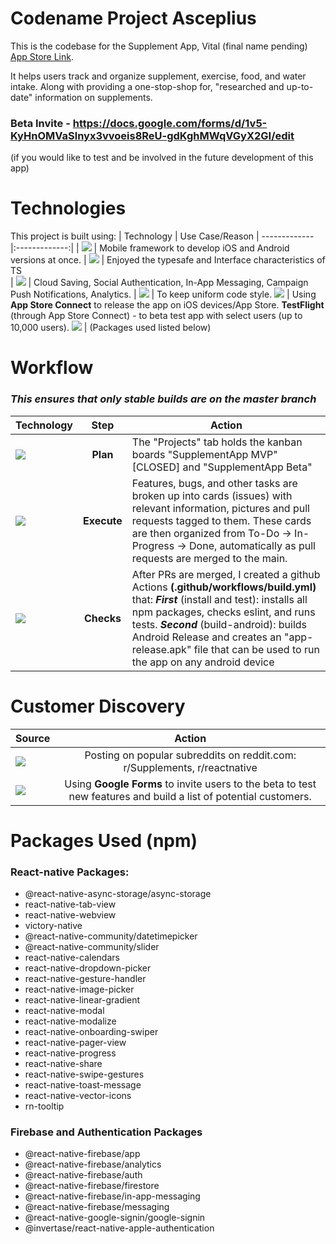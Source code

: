 # Codename Project Asceplius
This is the codebase for the Supplement App, Vital (final name pending) [App Store Link](https://apps.apple.com/us/app/supplementapp/id1612971376). 

It helps users track and organize supplement, exercise, food, and water intake. Along with providing a one-stop-shop for, "researched and up-to-date" information on supplements.
### Beta Invite - https://docs.google.com/forms/d/1v5-KyHnOMVaSlnyx3vvoeis8ReU-gdKghMWqVGyX2GI/edit
(if you would like to test and be involved in the future development of this app)

# Technologies
This project is built using:
| Technology        | Use Case/Reason
| ------------- |:-------------:|
| <img src="https://img.shields.io/badge/React_Native-20232A?style=for-the-badge&logo=react&logoColor=61DAFB" />      | Mobile framework to develop iOS and Android versions at once.
| <img src="https://img.shields.io/badge/TypeScript-007ACC?style=for-the-badge&logo=typescript&logoColor=white" />      | Enjoyed the typesafe and Interface characteristics of TS     
| <img src="https://img.shields.io/badge/firebase-ffca28?style=for-the-badge&logo=firebase&logoColor=black" /> | Cloud Saving, Social Authentication, In-App Messaging, Campaign Push Notifications, Analytics.       |
<img src="https://img.shields.io/badge/eslint-3A33D1?style=for-the-badge&logo=eslint&logoColor=white" /> | To keep uniform code style.
<img src="https://img.shields.io/badge/App_Store-0D96F6?style=for-the-badge&logo=app-store&logoColor=white" /> | Using **App Store Connect** to release the app on iOS devices/App Store. **TestFlight** (through App Store Connect) - to beta test app with select users (up to 10,000 users).
<img src="https://img.shields.io/badge/npm-CB3837?style=for-the-badge&logo=npm&logoColor=white" /> | (Packages used listed below)

# Workflow
### **_This ensures that only stable builds are on the master branch_**

| Technology       | Step           | Action |
| ------------- |:-------------:|------------- |
| <img src="https://img.shields.io/badge/GitHub-100000?style=for-the-badge&logo=github&logoColor=white" /> | **Plan** | The "Projects" tab holds the kanban boards "SupplementApp MVP" [CLOSED] and "SupplementApp Beta" |
| <img src="https://img.shields.io/badge/GitHub-100000?style=for-the-badge&logo=github&logoColor=white" /> | **Execute** | Features, bugs, and other tasks are broken up into cards (issues) with relevant information, pictures and pull requests tagged to them. These cards are then organized from To-Do -> In-Progress -> Done, automatically as pull requests are merged to the main. |
| <img src="https://img.shields.io/badge/GitHub_Actions-2088FF?style=for-the-badge&logo=github-actions&logoColor=white" /> | **Checks** | After PRs are merged, I created a github Actions **(.github/workflows/build.yml)** that: ***First*** (install and test): installs all npm packages, checks eslint, and runs tests. ***Second*** (build-android): builds Android Release and creates an "app-release.apk" file that can be used to run the app on any android device |

# Customer Discovery

| Source        | Action           |
| ------------- |:-------------:|
| <img src="https://img.shields.io/badge/Reddit-FF4500?style=for-the-badge&logo=reddit&logoColor=white" /> | Posting on popular subreddits on reddit.com: r/Supplements, r/reactnative |
| <img src="https://img.shields.io/badge/Google%20Sheets-34A853?style=for-the-badge&logo=google-sheets&logoColor=white" /> | Using **Google Forms** to invite users to the beta to test new features and build a list of potential customers. |

# Packages Used (npm)
### React-native Packages:
* @react-native-async-storage/async-storage
* react-native-tab-view
* react-native-webview
* victory-native
* @react-native-community/datetimepicker
* @react-native-community/slider
* react-native-calendars
* react-native-dropdown-picker
* react-native-gesture-handler
* react-native-image-picker
* react-native-linear-gradient
* react-native-modal
* react-native-modalize
* react-native-onboarding-swiper
* react-native-pager-view
* react-native-progress
* react-native-share
* react-native-swipe-gestures
* react-native-toast-message
* react-native-vector-icons
* rn-tooltip

### Firebase and Authentication Packages
* @react-native-firebase/app
* @react-native-firebase/analytics
* @react-native-firebase/auth
* @react-native-firebase/firestore
* @react-native-firebase/in-app-messaging
* @react-native-firebase/messaging
* @react-native-google-signin/google-signin
* @invertase/react-native-apple-authentication
